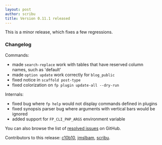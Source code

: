 ```yaml
---
layout: post
author: scribu
title: Version 0.11.1 released
---
```

This is a minor release, which fixes a few regressions.

### Changelog

Commands:

* made `search-replace` work with tables that have reserved column names, such as 'default'
* made `option update` work correctly for `blog_public`
* fixed notice in `scaffold post-type`
* fixed colorization on `fp plugin update-all --dry-run`

Internals:

* fixed bug where `fp help` would not display commands defined in plugins
* fixed synopsis parser bug where arguments with vertical bars would be ignored
* added support for `FP_CLI_PHP_ARGS` environment variable

You can also browse the list of [resolved issues](https://github.com/fp-cli/fp-cli/issues?milestone=15&state=closed) on GitHub.

Contributors to this release: [c10b10](https://github.com/c10b10), [jmslbam](https://github.com/jmslbam), [scribu](https://github.com/scribu).
